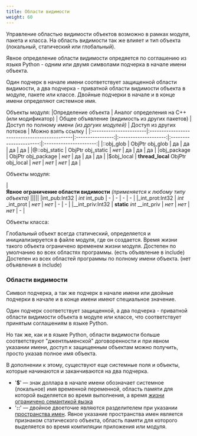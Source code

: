 ```yaml
---
title: Области видимости
weight: 60
---
```


Управление областью видимости объектов возможно в рамках модуля, пакета и класса.
На область видимости так же влияет и тип объекта (локальный, статический или глобальный).

Явное определение области видимости опредяется по соглашению из языкя Python - 
одним или двумя символами подчерка в начале имени объекта.

Один подчерк в начале имени соответствует защищенной области видимости,
а два подчерка - приватной области видимости объекта в модуле, пакете или классе.
Двойные подчерки в начале и в конце имени определяют системное имя.

Объекты модуля:
|Определение объекта     |  Аналог определения на C++ (или модификатор) | Общее объявление (видимость из других пакетов) |  Доступ по полному имени *(из дргуих модулей)* | Доступ из других потоков | Можно взять ссылку |
|:-----------------------|:---------------------------------------------|:----------------:|:--------------------:|:----------------------:|:----------------------:|
|::obj_glob     |    ObjPtr obj_glob                |       да  |   да  |   да      | да      |
|@::obj_static  |    ObjPtr obj_static              |   *нет*   |   да  |   да      | да      |
|obj_package    |    ObjPtr obj_package             |   *нет*   |   да  |   да   | да      |
|$obj_local     | **thread_local** ObjPtr obj_local |   *нет*   |   *нет*  |   *нет*   | да      |

Объекты модуля:

| <td colspan="5"><br>**Явное ограничение области видимости** *(применяется к любому типу объекта)*</td> |||||
|int_pub:Int32  |   *int* int_pub                       |   -      |   -      |   -      |   -       |
|_int_prot:Int32 |  *int* _int_prot                     |   *нет*   |   *нет*   |   -     |   -       |
|__int_priv:Int32 | **static** *int* __int_priv         |   *нет*   |   *нет*   |   *нет*   |   -   |


Объекты класса:





Глобальный объект всегда статический, определяется и инициализируется в файле модуля, где он создается.
Время жизни такого объекта ограничено временем жизни модуля.
Достепен по умолчанию во всех областях программы. (есть объявление в include)
Достепен из всех областей программы по полному имени объекта. (нет объявления в include)


### Области видимости
Символ подчерка, а так же подчерк в начале имени или двойные подчерки в начале и в конце имени имеют специальное значение.

Один подчерк соответствует защищенной, а два подчерка - приватной области видимости объекта в модуле или классе,
что соответствует принятым соглашениям в языке Python. 

Но так же, как и в языке Python, области видимости больше соответствуют "джентльменской" договоренности и при явном указании имени,
доступ к защищенным объектам можно получить, просто указав полное имя объекта.

В дополнении к этому, существуют еще системные поля и объекты, которые начинаются и заканчиваются на два подчерка.


- '**$**' — знак доллара в начале имени обозначает системное (локальное) имя временной переменной, 
        область памяти для которой выделяется во время выполнения, а время [жизни ограничено семантикой яызка](/ru/docs/syntax/memory/)
- '**::**' — двойное двоеточие являются разделителем при указании [пространства имен](/ru/docs/syntax/namespace/). 
        Явное указание пространства имен является признаком статического объекта, область памяти для которого выделяется во время компиляции приложения или модуля.


